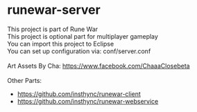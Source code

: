 # runewar-server

This project is part of Rune War<br>
This project is optional part for multiplayer gameplay<br>
You can import this project to Eclipse<br>
You can set up configuration via: conf/server.conf<br>
<br>
Art Assets By Cha: https://www.facebook.com/ChaaaClosebeta<br>
<br>
Other Parts:<br>
- https://github.com/insthync/runewar-client
- https://github.com/insthync/runewar-webservice
